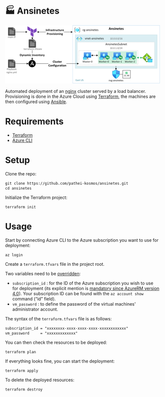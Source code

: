 # :factory: Ansinetes

<p align="center">
  <img src="./static/diagram.png" alt="Lab infrastructure diagram" />
</p>

Automated deployment of an [nginx](https://nginx.org/en/) cluster served by a load balancer. Provisioning is done in the Azure Cloud using [Terraform](https://www.terraform.io/), the machines are then configured using [Ansible](https://www.ansible.com/).

# Requirements

* [Terraform](https://developer.hashicorp.com/terraform/install)
* [Azure CLI](https://learn.microsoft.com/en-us/cli/azure/install-azure-cli)

# Setup

Clone the repo:

```
git clone https://github.com/pathei-kosmos/ansinetes.git
cd ansinetes
```

Initialize the Terraform project:

```
terraform init
```

# Usage

Start by connecting Azure CLI to the Azure subscription you want to use for deployment:

```
az login
```

Create a ```terraform.tfvars``` file in the project root.

Two variables need to be [overridden](https://developer.hashicorp.com/terraform/language/values/variables#assigning-values-to-root-module-variables): 
- ```subscription_id``` : for the ID of the Azure subscription you wish to use for deployment (its explicit mention is [mandatory since AzureRM version 4.0](https://registry.terraform.io/providers/hashicorp/azurerm/latest/docs/guides/4.0-upgrade-guide#specifying-subscription-id-is-now-mandatory)). Your subscription ID can be found with the ```az account show``` command (“id” field).
- ```vm_password``` : to define the password of the virtual machines' administrator account.

The syntax of the ```terraform.tfvars``` file is as follows:

```
subscription_id = "xxxxxxxx-xxxx-xxxx-xxxx-xxxxxxxxxxxx"
vm_password     = "xxxxxxxxxxxxx"
```

You can then check the resources to be deployed:

```
terraform plan
```

If everything looks fine, you can start the deployment:

```
terraform apply
```

To delete the deployed resources:

```
terraform destroy
```